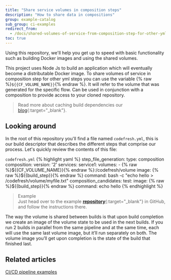 ```yaml
---
title: "Share service volumes in composition steps"
description: "How to share data in compositions"
group: example-catalog
sub_group: ci-examples
redirect_from:
  - /docs/shared-volumes-of-service-from-composition-step-for-other-yml-steps/
toc: true
---
```

Using this repository, we'll help you get up to speed with basic functionality such as building Docker images and using the shared volumes.

This project uses Node Js to build an application which will eventually become a distributable Docker image.
To share volumes of service in composition step for other yml steps you can use the variable {% raw %}```${{CF_VOLUME_NAME}}```{% endraw %}. It will refer to the volume that was generated for the specific flow. Can be used in conjunction with a composition to provide access to your cloned repository.

>Read more about caching build dependencies our [blog](https://codefresh.io/blog/caching-build-dependencies-codefresh-volumes/){:target="_blank"}.

## Looking around
In the root of this repository you'll find a file named `codefresh.yml`, this is our build descriptor that describes the different steps that comprise our process. Let's quickly review the contents of this file:

  `codefresh.yml`
{% highlight yaml %}
step_file_generation:
  type: composition
  composition:
    version: '2'
    services:
      service1:
        volumes:
          - {% raw %}${{CF_VOLUME_NAME}}{% endraw %}:/codefresh/volume
        image: {% raw %}${{build_step}}{% endraw %}
        command: bash -c "echo hello > /codefresh/volume/myfile.txt"
  composition_candidates:
    test:
      image: {% raw %}${{build_step}}{% endraw %}
      command: echo hello
{% endhighlight %}

>Example  
 Just head over to the example [**repository**](https://github.com/codefreshdemo/cf-example-shared-volumes-composition-step){:target="_blank"} in GitHub, and follow the instructions there. 

The way the volume is shared between builds is that upon build completion we create an image of the volume state to be used in the next builds. If you run 2 builds in parallel from the same pipeline and at the same time, each will use the same last volume image, but it’ll run separately on both. The volume image you’ll get upon completion is the state of the build that finished last.


## Related articles
[CI/CD pipeline examples]({{site.baseurl}}/docs/example-catalog/#ci-examples)  
